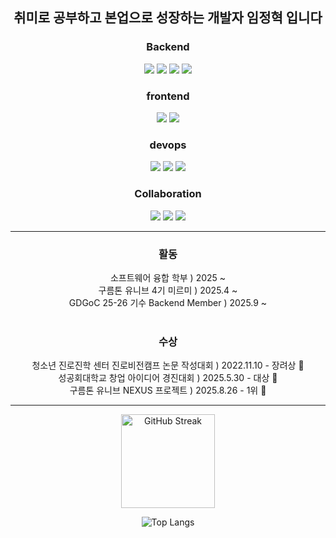 <div align="center">

<h2>취미로 공부하고 본업으로 성장하는 개발자 임정혁 입니다</h2>

<h3>Backend</h3>
  <img src="https://img.shields.io/badge/spring-6DB33F?style=flat-square&logo=spring&logoColor=white"/>
  <img src="https://img.shields.io/badge/NestJS-E0234E?style=flat-square&logo=nestjs&logoColor=white"/>
  <img src="https://img.shields.io/badge/Express-000000?style=flat-square&logo=express&logoColor=white"/>
  
  <img src="https://img.shields.io/badge/MySQL-4479A1?style=flat-square&logo=MySQL&logoColor=white"/>
  
  <h3>frontend</h3>
<img src="https://img.shields.io/badge/Next.js-000000?style=flat-square&logo=nextdotjs&logoColor=white"/>
<img src="https://img.shields.io/badge/tailwindcss-06B6D4?style=flat-square&logo=tailwindcss&logoColor=white"/>


<h3>devops</h3>
<img src="https://img.shields.io/badge/AWS-FF9900?style=flat-square&logo=serverless&logoColor=white"/>
<img src="https://img.shields.io/badge/Docker-2496ED?style=flat-square&logo=docker&logoColor=white"/>
<img src="https://img.shields.io/badge/vercel-000000?style=flat-square&logo=vercel&logoColor=white"/>


<h3>Collaboration</h3>
  <img src="https://img.shields.io/badge/Notion-000000?style=flat-square&logo=notion&logoColor=white"/>
  <img src="https://img.shields.io/badge/Github-181717?style=flat-square&logo=github&logoColor=white"/>
  <img src="https://img.shields.io/badge/discord-5865F2?style=flat-square&logo=discord&logoColor=white"/>
 
---
<div>
  <h3>활동</h3>
  소프트웨어 융합 학부 ) 2025 ~  </br>
  구름톤 유니브 4기 미르미 ) 2025.4 ~ </br>
  GDGoC 25-26 기수 Backend Member ) 2025.9 ~ <br><br>
  <h3>수상</h3>
  청소년 진로진학 센터 진로비전캠프 논문 작성대회 ) 2022.11.10 - 장려상 🥉 </br>
  성공회대학교 창업 아이디어 경진대회 ) 2025.5.30 - 대상 🥇</br>
  구름톤 유니브 NEXUS 프로젝트 ) 2025.8.26 - 1위 🥇</br>
</div>

---
<a href="https://git.io/streak-stats"><img height="150" src="https://streak-stats.demolab.com?user=JeongHyck06&theme=dark&card_width=450" alt="GitHub Streak" /></a>

![Top Langs](https://github-readme-stats.vercel.app/api/top-langs/?username=JeongHyc06&layout=compact)

</div>
